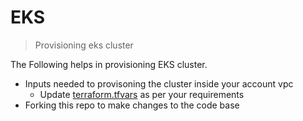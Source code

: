 # EKS
> Provisioning eks cluster

The Following helps in provisioning EKS cluster.

* Inputs needed to provisoning the cluster inside your account vpc
    * Update [terraform.tfvars](./terraform.tfvars) as per your requirements
* Forking this repo to make changes to the code base

